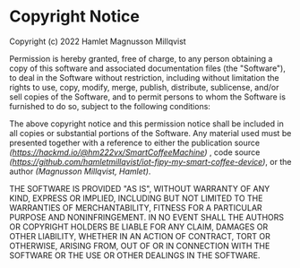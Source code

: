 # Copyright Notice
Copyright (c) 2022 Hamlet Magnusson Millqvist

Permission is hereby granted, free of charge, to any person obtaining a copy of this software and associated documentation files (the "Software"), to deal in the Software without restriction, including without limitation the rights to use, copy, modify, merge, publish, distribute, sublicense, and/or sell copies of the Software, and to permit persons to whom the Software is furnished to do so, subject to the following conditions:

The above copyright notice and this permission notice shall be included in all copies or substantial portions of the Software. Any material used must be presented together with a reference to either the publication source *(https://hackmd.io/@hm222vx/SmartCoffeeMachine)* , code source *(https://github.com/hamletmillqvist/iot-fipy-my-smart-coffee-device)*, or the author *(Magnusson Millqvist, Hamlet)*.

THE SOFTWARE IS PROVIDED "AS IS", WITHOUT WARRANTY OF ANY KIND, EXPRESS OR IMPLIED, INCLUDING BUT NOT LIMITED TO THE WARRANTIES OF MERCHANTABILITY, FITNESS FOR A PARTICULAR PURPOSE AND NONINFRINGEMENT. IN NO EVENT SHALL THE AUTHORS OR COPYRIGHT HOLDERS BE LIABLE FOR ANY CLAIM, DAMAGES OR OTHER LIABILITY, WHETHER IN AN ACTION OF CONTRACT, TORT OR OTHERWISE, ARISING FROM, OUT OF OR IN CONNECTION WITH THE SOFTWARE OR THE USE OR OTHER DEALINGS IN THE SOFTWARE.
